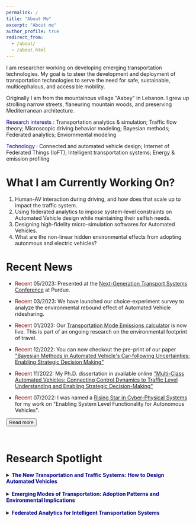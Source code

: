 ```yaml
---
permalink: /
title: "About Me"
excerpt: "About me"
author_profile: true
redirect_from: 
  - /about/
  - /about.html
---
```



<p>I am researcher working on developing emerging transportation technologies. My goal is to steer the development and deployment of transportation technologies to serve the need for safe, sustainable, multicephalous, and accessible mobility. </p>

<p>Originally I am from the mountainous village "Aabey" in Lebanon. I grew up strolling narrow streets, flaneuring mountain woods, and preserving Mediterranean architecture.</p>

<span style="color:darkblue"> Research interests </span>: Transportation analytics & simulation; Traffic flow theory; Microscopic driving behavior modeling; Bayesian methods; Federated analytics; Enviornmental modeling

<span style="color:darkblue"> Technology </span>: Connected and automated vehicle design; Internet of Federated Things (IoFT); Intelligent transportation systems; Energy & emission profiling


What I am Currently Working On? 
======
1. Human-AV interaction during driving, and how does that scale up to impact the traffic system.
2. Using federated analytics to impose system-level constraints on Automated Vehicle design while maintaining their selfish needs. 
3. Designing high-fidelity micro-simulation softwares for Automated Vehicles. 
4. What are the non-linear hidden environmental effects from adopting autonmous and electric vehicles? 


Recent News
======

* <span style="color:darkred"> Recent </span> 05/2023: Presented at the [Next-Generation Transport Systems Conference](https://www.ngts2023.nextrans.org/) at Purdue.

* <span style="color:darkred"> Recent </span> 03/2023: We have launched our choice-experiment survey to analyze the environmental rebound effect of Automated Vehicle ridesharing. 

* <span style="color:darkred"> Recent </span> 01/2023: Our [Transportation Mode Emissions calculator](https://www.calconic.com/calculator-widgets/transportation-mode-emissions-calculator-c02e/63c48b9a20c258001f9bfe22?layouts=true) is now live. This is part of an ongoing research on the environmental footprint of travel. 

* <span style="color:darkred"> Recent </span> 12/2022: You can now checkout the pre-print of our paper ["Bayesian Methods in Automated Vehicle's Car-following Uncertainties: Enabling Strategic Decision Making"](https://arxiv.org/abs/2210.13683)

* <span style="color:darkred"> Recent </span> 11/2022: My Ph.D. dissertation in available online ["Multi-Class Automated Vehicles: Connecting Control Dynamics to Traffic Level Understanding and Enabling Strategic Decision-Making"](https://www.proquest.com/pqdtglobal/docview/2737490814/AA10F2DD3BAC463DPQ/1?accountid=465)

* <span style="color:darkred"> Recent </span> 07/2022: I was named a [Rising Star in Cyber-Physical Systems](https://risingstars.linklab.virginia.edu/2022/participants/wissam-kontar/) for my work on "Enabling System Level Functionality for Autonomous Vehicles". 

<button onclick="window.location.href='https://wissamkontar.github.io/news/';">Read more</button>
<p>&nbsp;</p>


Research Spotlight
======

<details>
<summary><b><span style="color:darkblue">The New Transportation and Traffic Systems: How to Design Automated Vehicles </span></b></summary>

<h3> A) From Control Structure to System Impacts </h3>
<center>
  <img src="../images/r1.jpg" width="100%" />
</center>

<p>The introduction of different control paradigms and different parameter settings within each, will add a new dimension of heterogeneity; one that comes from automated vehicles (AVs) themselves. Different AV controllers will respond differently to traffic disturbances (e.g., deceleration followed by acceleration), and that can translate into a major impact on traffic dynamics. Thus, exploring a range of behavior of multi-class AVs (due to different control paradigms and settings) will pave the way towards understanding their traffic impacts and developing control strategies to realize desired traffic performance. We formulate an intuitive physics-based response function that is capable of translating AV control paradigm into traffic-level dynamics. Allowing us to specify the design on an AV in ways that are not myopic but consider system-level performance.</p>

<h3> B) Expected Performance vs. Real-world Performance </h3>




</details> <br>


<details>
<summary><b><span style="color:darkblue">Emerging Modes of Transportation: Adoption Patterns and Environmental Implications </span></b></summary>

</details> <br>


<details>
<summary><b><span style="color:darkblue">Federated Analytics for Intelligent Transportation Systems </span></b></summary>

</details>